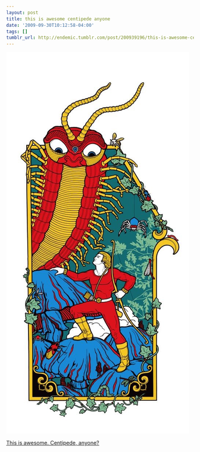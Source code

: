 ```yaml
---
layout: post
title: this is awesome centipede anyone
date: '2009-09-30T10:12:58-04:00'
tags: []
tumblr_url: http://endemic.tumblr.com/post/200939196/this-is-awesome-centipede-anyone
---
```

 ![](/tumblr_files/tumblr_kqsfhmp5gt1qz9neko1_1280.jpg)  

[This is awesome. Centipede, anyone?](http://farm3.static.flickr.com/2587/3965134164_2941c0e9be_o.jpg)

